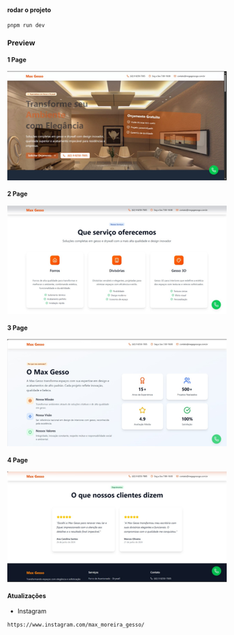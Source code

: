 #### rodar o projeto
```
pnpm run dev
```

### Preview
#### 1 Page
<img src="./preview/1-home.jpg" alt="" />

#### 2 Page
<img src="./preview/3-slide.jpg" alt="" />

#### 3 Page
<img src="./preview/4-slide.jpg" alt="" />

#### 4 Page
<img src="./preview/5-slide.jpg" alt="" />

#### Atualizações
* Instagram
```
https://www.instagram.com/max_moreira_gesso/
```